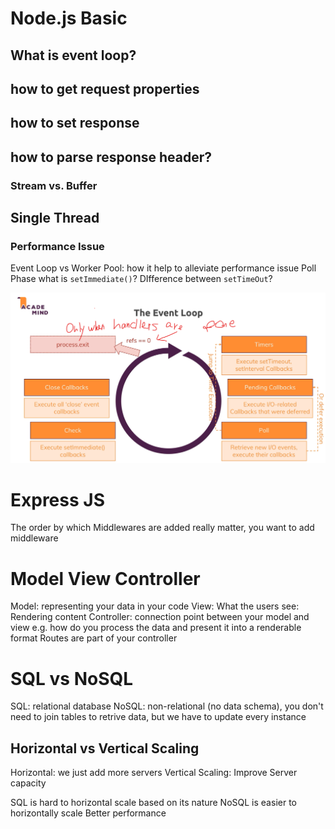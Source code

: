 # Node.js Basic
## What is event loop?
## how to get request properties
## how to set response
## how to parse response header?
### Stream vs. Buffer
## Single Thread
### Performance Issue
Event Loop vs Worker Pool: how it help to alleviate performance issue
Poll Phase
what is `setImmediate()`? DIfference between `setTimeOut`?

![Event Loop Illustration](event-loop.png "a title")

# Express JS
The order by which Middlewares are added really matter, you want to add middleware 

# Model View Controller
Model: representing your data in your code
View: What the users see: Rendering content
Controller: connection point between your model and view
e.g. how do you process the data and present it into a renderable format
Routes are part of your controller

# SQL vs NoSQL
SQL: relational database
NoSQL: non-relational (no data schema), you don't need to join tables to retrive data, but we have to update every instance

## Horizontal vs Vertical Scaling
Horizontal: we just add more servers
Vertical Scaling: Improve Server capacity

SQL is hard to horizontal scale based on its nature
NoSQL is easier to horizontally scale
Better performance 

## 


